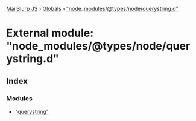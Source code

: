 [MailSlurp JS](../README.md) › [Globals](../globals.md) › ["node_modules/@types/node/querystring.d"](_node_modules__types_node_querystring_d_.md)

# External module: "node_modules/@types/node/querystring.d"

## Index

### Modules

* ["querystring"](_node_modules__types_node_querystring_d_._querystring_.md)
